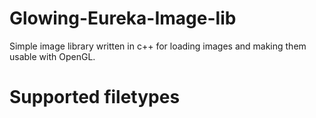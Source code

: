 # Glowing-Eureka-Image-lib
Simple image library written in c++ for loading images and making them usable with OpenGL.

# Supported filetypes
